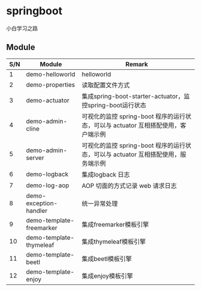 # springboot

小白学习之路

## Module

| S/N  | Module                   | Remark                                                       |
| ---- | ------------------------ | ------------------------------------------------------------ |
| 1    | demo-helloworld          | helloworld                                                   |
| 2    | demo-properties          | 读取配置文件方式                                             |
| 3    | demo-actuator            | 集成spring-boot-starter-actuator，监控spring-boot运行状态    |
| 4    | demo-admin-cline         | 可视化的监控 spring-boot 程序的运行状态，可以与 actuator 互相搭配使用，客户端示例 |
| 5    | demo-admin-server        | 可视化的监控 spring-boot 程序的运行状态，可以与 actuator 互相搭配使用，服务端示例 |
| 6    | demo-logback             | 集成logback 日志                                             |
| 7    | demo-log-aop             | AOP 切面的方式记录 web 请求日志                              |
| 8    | demo-exception-handler   | 统一异常处理                                                 |
| 9    | demo-template-freemarker | 集成freemarker模板引擎                                       |
| 10   | demo-template-thymeleaf  | 集成thymeleaf模板引擎                                        |
| 11   | demo-template-beetl      | 集成beetl模板引擎                                            |
| 12   | demo-template-enjoy      | 集成enjoy模板引擎                                            |



